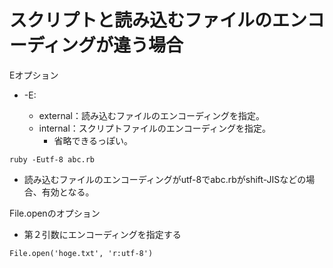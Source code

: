 # スクリプトと読み込むファイルのエンコーディングが違う場合

Eオプション
- -E<external>:<internal>
  - external：読み込むファイルのエンコーディングを指定。
  - internal：スクリプトファイルのエンコーディングを指定。
    - 省略できるっぽい。

```
ruby -Eutf-8 abc.rb
```
- 読み込むファイルのエンコーディングがutf-8でabc.rbがshift-JISなどの場合、有効となる。

File.openのオプション
  - 第２引数にエンコーディングを指定する

```
File.open('hoge.txt', 'r:utf-8')
```
